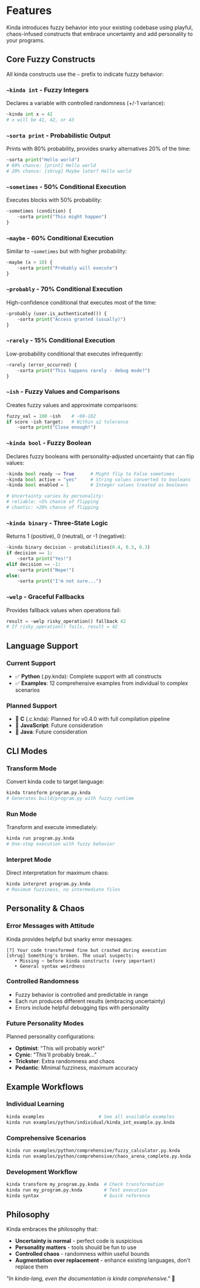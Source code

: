 # Features

Kinda introduces fuzzy behavior into your existing codebase using playful, chaos-infused constructs that embrace uncertainty and add personality to your programs.

## Core Fuzzy Constructs

All kinda constructs use the `~` prefix to indicate fuzzy behavior:

### `~kinda int` - Fuzzy Integers
Declares a variable with controlled randomness (+/-1 variance):
```python
~kinda int x = 42
# x will be 41, 42, or 43
```

### `~sorta print` - Probabilistic Output  
Prints with 80% probability, provides snarky alternatives 20% of the time:
```python
~sorta print("Hello world")
# 80% chance: [print] Hello world
# 20% chance: [shrug] Maybe later? Hello world
```

### `~sometimes` - 50% Conditional Execution
Executes blocks with 50% probability:
```python
~sometimes (condition) {
    ~sorta print("This might happen")
}
```

### `~maybe` - 60% Conditional Execution  
Similar to `~sometimes` but with higher probability:
```python
~maybe (x > 10) {
    ~sorta print("Probably will execute")
}
```

### `~probably` - 70% Conditional Execution
High-confidence conditional that executes most of the time:
```python
~probably (user.is_authenticated()) {
    ~sorta print("Access granted (usually)")
}
```

### `~rarely` - 15% Conditional Execution  
Low-probability conditional that executes infrequently:
```python
~rarely (error_occurred) {
    ~sorta print("This happens rarely - debug mode?")
}
```

### `~ish` - Fuzzy Values and Comparisons
Creates fuzzy values and approximate comparisons:
```python
fuzzy_val = 100 ~ish    # ~98-102
if score ~ish target:   # Within ±2 tolerance
    ~sorta print("Close enough!")
```

### `~kinda bool` - Fuzzy Boolean
Declares fuzzy booleans with personality-adjusted uncertainty that can flip values:
```python
~kinda bool ready ~= True      # Might flip to False sometimes
~kinda bool active = "yes"     # String values converted to booleans
~kinda bool enabled = 1        # Integer values treated as booleans

# Uncertainty varies by personality:
# reliable: <5% chance of flipping
# chaotic: >20% chance of flipping
```

### `~kinda binary` - Three-State Logic
Returns 1 (positive), 0 (neutral), or -1 (negative):
```python
~kinda binary decision ~ probabilities(0.4, 0.3, 0.3)
if decision == 1:
    ~sorta print("Yes!")
elif decision == -1:
    ~sorta print("Nope!")
else:
    ~sorta print("I'm not sure...")
```

### `~welp` - Graceful Fallbacks
Provides fallback values when operations fail:
```python
result = ~welp risky_operation() fallback 42
# If risky_operation() fails, result = 42
```

## Language Support

### Current Support
- ✅ **Python** (.py.knda): Complete support with all constructs
- ✅ **Examples**: 12 comprehensive examples from individual to complex scenarios

### Planned Support  
- 🚧 **C** (.c.knda): Planned for v0.4.0 with full compilation pipeline
- 🚧 **JavaScript**: Future consideration
- 🚧 **Java**: Future consideration

## CLI Modes

### Transform Mode
Convert kinda code to target language:
```bash
kinda transform program.py.knda
# Generates build/program.py with fuzzy runtime
```

### Run Mode  
Transform and execute immediately:
```bash
kinda run program.py.knda
# One-step execution with fuzzy behavior
```

### Interpret Mode
Direct interpretation for maximum chaos:
```bash
kinda interpret program.py.knda  
# Maximum fuzziness, no intermediate files
```

## Personality & Chaos

### Error Messages with Attitude
Kinda provides helpful but snarky error messages:
```
[?] Your code transformed fine but crashed during execution
[shrug] Something's broken. The usual suspects:
   • Missing ~ before kinda constructs (very important)
   • General syntax weirdness
```

### Controlled Randomness
- Fuzzy behavior is controlled and predictable in range
- Each run produces different results (embracing uncertainty)
- Errors include helpful debugging tips with personality

### Future Personality Modes
Planned personality configurations:
- **Optimist**: "This will probably work!"
- **Cynic**: "This'll probably break..."  
- **Trickster**: Extra randomness and chaos
- **Pedantic**: Minimal fuzziness, maximum accuracy

## Example Workflows

### Individual Learning
```bash
kinda examples                    # See all available examples
kinda run examples/python/individual/kinda_int_example.py.knda
```

### Comprehensive Scenarios
```bash
kinda run examples/python/comprehensive/fuzzy_calculator.py.knda
kinda run examples/python/comprehensive/chaos_arena_complete.py.knda
```

### Development Workflow
```bash
kinda transform my_program.py.knda  # Check transformation
kinda run my_program.py.knda        # Test execution
kinda syntax                        # Quick reference
```

## Philosophy

Kinda embraces the philosophy that:
- **Uncertainty is normal** - perfect code is suspicious
- **Personality matters** - tools should be fun to use
- **Controlled chaos** - randomness within useful bounds
- **Augmentation over replacement** - enhance existing languages, don't replace them

*"In kinda-lang, even the documentation is kinda comprehensive."* 🎲